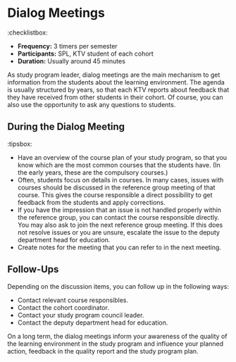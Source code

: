 

# Dialog Meetings

:checklistbox:
* **Frequency:** 3 timers per semester
* **Participants:** SPL, KTV student of each cohort
* **Duration:** Usually around 45 minutes


As study program leader, dialog meetings are the main mechanism to get information from the students about the learning environment. The agenda is usually structured by years, so that each KTV reports about feedback that they have received from other students in their cohort. Of course, you can also use the opportunity to ask any questions to students.


## During the Dialog Meeting
:tipsbox:
* Have an overview of the course plan of your study program, so that you know which are the most common courses that the students have. (In the early years, these are the compulsory courses.)
* Often, students focus on details in courses. In many cases, issues with courses should be discussed in the reference group meeting of that course. This gives the course responsible a direct possibility to get feedback from the students and apply corrections.
* If you have the impression that an issue is not handled properly within the reference group, you can contact the course responsible directly. You may also ask to join the next reference group meeting. If this does not resolve issues or you are unsure, escalate the issue to the deputy department head for education.
* Create notes for the meeting that you can refer to in the next meeting.


## Follow-Ups

Depending on the discussion items, you can follow up in the following ways:

* Contact relevant course responsibles.
* Contact the cohort coordinator.
* Contact your study program council leader.
* Contact the deputy department head for education.

On a long term, the dialog meetings inform your awareness of the quality of the learning environment in the study program and influence your planned action, feedback in the quality report and the study program plan. 